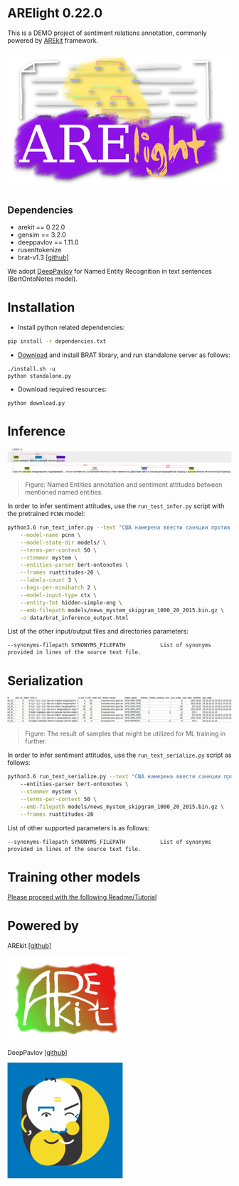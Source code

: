# ARElight 0.22.0

This is a DEMO project of sentiment relations annotation, 
commonly powered by [AREkit](https://github.com/nicolay-r/AREkit) framework.

<p align="center">
    <img src="logo.png"/>
</p>


## Dependencies

* arekit == 0.22.0
* gensim == 3.2.0
* deeppavlov == 1.11.0
* rusenttokenize
* brat-v1.3 [[github]](https://github.com/nlplab/brat)

We adopt [DeepPavlov](https://github.com/deepmipt/DeepPavlov) 
for Named Entity Recognition in text sentences (BertOntoNotes model).

# Installation

* Install python related dependencies:
```bash
pip install -r dependencies.txt
```

* [Download](https://github.com/nlplab/brat/releases/tag/v1.3_Crunchy_Frog) 
  and install BRAT library, and run standalone server as follows:
```
./install.sh -u
python standalone.py
```

* Download required resources:
```
python download.py
```

# Inference

<p align="center">
    <img src="docs/inference.png"/>
</p>

> Figure: Named Entities annotation and sentiment attitudes between mentioned named entities.

In order to infer sentiment attitudes, use the `run_test_infer.py` script with the pretrained `PCNN` model:
```bash
python3.6 run_text_infer.py --text "США намерена ввести санкции против Роccии. При этом Москва неоднократно подчеркивала, что ее активность на балтике является ответом именно на действия НАТО и эскалацию враждебного подхода к России вблизи ее восточных границ ..." \
    --model-name pcnn \
    --model-state-dir models/ \
    --terms-per-context 50 \
    --stemmer mystem \
    --entities-parser bert-ontonotes \
    --frames ruattitudes-20 \
    --labels-count 3 \
    --bags-per-minibatch 2 \
    --model-input-type ctx \
    --entity-fmt hidden-simple-eng \
    --emb-filepath models/news_mystem_skipgram_1000_20_2015.bin.gz \
    -o data/brat_inference_output.html
```

List of the other input/output files and directories parameters:
```
--synonyms-filepath SYNONYMS_FILEPATH           List of synonyms provided in lines of the source text file.
```

# Serialization 

<p align="center">
    <img src="docs/samples.png"/>
</p>

> Figure: The result of samples that might be utilized for ML training in further.

In order to infer sentiment attitudes, use the `run_text_serialize.py` script as follows:
```bash
python3.6 run_text_serialize.py --text "США намерена ввести санкции против Роccии. При этом Москва неоднократно подчеркивала, что ее активность на балтике является ответом именно на действия НАТО и эскалацию враждебного подхода к России вблизи ее восточных границ ..."
    --entities-parser bert-ontonotes \
    --stemmer mystem \
    --terms-per-context 50 \
    --emb-filepath models/news_mystem_skipgram_1000_20_2015.bin.gz \
    --frames ruattitudes-20 
```

List of other supported parameters is as follows:
```
--synonyms-filepath SYNONYMS_FILEPATH           List of synonyms provided in lines of the source text file.
```

# Training other models

[Please proceed with the following Readme/Tutorial](README_train_custom_model.md)

# Powered by

AREkit [[github]](https://github.com/nicolay-r/AREkit)
<p align="left">
    <img src="docs/arekit_logo.png"/>
</p>

DeepPavlov [[github]](https://github.com/deepmipt/DeepPavlov)
<p align="left">
    <img src="docs/deeppavlov_logo.png"/>
</p>
